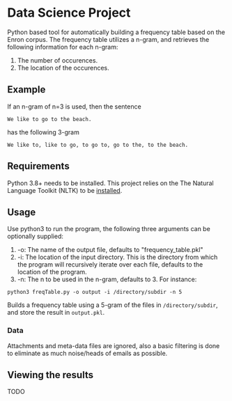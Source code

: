 # Data Science Project

Python based tool for automatically building a frequency table based on the Enron corpus.
The frequency table utilizes a n-gram, and retrieves the following information for each n-gram:
1. The number of occurences.
2. The location of the occurences.

## Example
If an n-gram of n=3 is used, then the sentence
```
We like to go to the beach.
```
has the following 3-gram
```
We like to, like to go, to go to, go to the, to the beach.
```

## Requirements
Python 3.8+ needs to be installed.
This project relies on the The Natural Language Toolkit (NLTK) to be [installed](https://www.nltk.org/data.html "NLTK installation guide.").

## Usage
Use python3 to run the program, the following three arguments can be optionally supplied:
1.  -o: The name of the output file, defaults to "frequency_table.pkl"
2.  -i: The location of the input directory. This is the directory from which the program will recursively iterate over each file, defaults to the location of the program.
3.  -n: The n to be used in the n-gram, defaults to 3.
For instance:
```
python3 freqTable.py -o output -i /directory/subdir -n 5
```
Builds a frequency table using a 5-gram of the files in ``/directory/subdir``, and store the result in ``output.pkl``.

### Data
Attachments and meta-data files are ignored, also a basic filtering is done to eliminate as much noise/heads of emails as possible.

## Viewing the results
TODO
